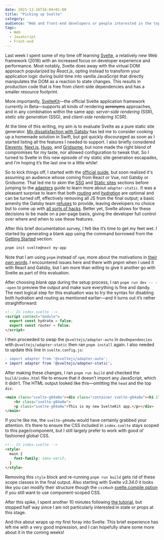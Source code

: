 ```yaml
---
date: 2021-12-26T16:04+01:00
title: "Picking up Svelte"
category:
audience: "Web and front-end developers or people interested in the topic"
tags:
  - Web
  - JavaScript
  - Front-end
---
```


Last week I spent some of my time off learning [Svelte](https://svelte.dev), a relatively new Web framework (2016) with an increased focus on developer experience and performance. Most notably, Svelte does away with the virtual DOM approach popularized by *React.js*, opting instead to transform your application logic during build time into vanilla JavaScript that directly manipulates the DOM as a reaction to state changes. This results in production code that is free from client-side dependencies and has a smaller resource footprint.

More importantly, [SvelteKit](https://kit.svelte.dev/docs)—the official Svelte application framework currently in Beta—supports all kinds of rendering ~~acronyms~~ approaches, and in any combination within the same app: _server-side rendering_ (SSR), _static site generation_ (SSG), and _client-side rendering_ (CSR).

At the time of this writing, my aim is to evaluate Svelte as a pure static site generator. [My dissatisfaction with Gatsby](https://redalemeden.com/microblog/post-1627249229000) has led me to consider cooking up a homemade solution in Swift, but got quickly discouraged as soon as I started listing all the features I needed to support. I also briefly considered [Eleventy](https://www.11ty.dev), [Next.js](https://nextjs.org), [Hugo](https://gohugo.io), and [Gridsome](https://gridsome.org), but none made the right blend of compromises for my taste, nor allowed configuration to tweak that. So I turned to Svelte in this new episode of my static site generation escapades, and I'm hoping it’s the last one in a little while!

So to kick things off, I started with the [official guide](https://kit.svelte.dev/docs#introduction-getting-started), but soon realized it's assuming an audience whose coming from React or Vue, not Gatsby or Gridsome. That led me to skim the [SSG](https://kit.svelte.dev/docs#appendix-ssg) and [Static sites](https://kit.svelte.dev/docs#adapters-supported-environments-static-sites) sections before jumping to the [adapters](https://kit.svelte.dev/docs#adapters) guide to learn more about `adapter-static`. It was a pleasant surprise to learn that both [_routing_](https://kit.svelte.dev/docs#ssr-and-javascript-router) and [_hydration_](https://kit.svelte.dev/docs#ssr-and-javascript-hydrate) are optional and can be turned off, effectively removing all JS from the final output; a basic amenity the Gatsby team [refuses](https://github.com/gatsbyjs/gatsby/issues/962#issuecomment-301392995) to provide, leaving developers no choice but to come up with [all sorts of hacks](https://ricard.dev/how-to-remove-client-side-javascript-from-gatsby/). Better yet, Svelte allows for these decisions to be made on a per-page basis, giving the developer full control over where and when to use these features.

After this brief documentation survey, I felt like it’s time to get my feet wet. I started by generating a blank app using the command borrowed from the [Getting Started](https://kit.svelte.dev/docs#introduction-getting-started) section:

```sh
pnpm init svelte@next my-app
```

Note that I am using `pnpm` instead of `npm`; more about the motivations in [their own words](https://pnpm.io/motivation). I encountered issues here and there with _pnpm_ when I used it with React and Gatsby, but I am more than willing to give it another go with Svelte as part of this evaluation.

After choosing _blank app_ during the setup process, I ran `pnpm run dev -- --open` to preview the output and make sure everything is fine and dandy. The next logical step for this evaluation was to try the syntax for disabling both hydration and routing as mentioned earlier—and it turns out it’s rather straightforward:

```html
<!-- In index.svelte -->
<script context="module">
  export const hydrate = false;
  export const router = false;
</script>
```

I then proceeded to swap the `@sveltejs/adapter-auto` in `devDependencies` with `@sveltejs/adapter-static` then ran `pnpm install` again. I also needed to update this line in `svelte.config.js`:

```diff
- import adapter from '@sveltejs/adapter-auto';
+ import adapter from '@sveltejs/adapter-static';
```

After making these changes, I ran `pnpm run build` and checked the `build/index.html` file to ensure that it doesn’t import any JavaScript, which it didn’t. The HTML output looked like this—omitting the `head` and the top `div`:

```html
<main class="svelte-g04a0w"><div class="container svelte-g04a0w"><h1 class="svelte-g04a0w">Homepage</h1>
    <hr class="svelte-g04a0w">
    <p class="svelte-g04a0w">This is my new SvelteKit app.</p></div>
</main>
```

If you’re like me, the `svelte-g04a0w` would have certainly grabbed your attention. It’s there to ensure the CSS included in `index.svelte` stays scoped to this page/component, but I still largely prefer to work with good ol' fashioned global CSS.

```html
<!-- In index.svelte -->
<style>
  main {
    font-family: sans-serif;
  }
</style>
```

Removing this `style` block and re-running `pnpm run build` gets rid of these scope classes in the final output. Also starting with Svelte _v3.34.0_ it looks like you can modify their structure though the `cssHash` [svelte.compile option](https://svelte.dev/docs#compile-time-svelte-compile) if you still want to use component-scoped CSS.

After this spike, I spent another 10 minutes following [the tutorial](https://svelte.dev/tutorial/basics), but stopped half way since I am not particularly interested in state or props at this stage.

And this about wraps up my first foray into Svelte. This brief experience has left me with a very good impression, and I can hopefully share some more about it in the coming weeks!
